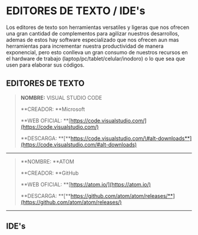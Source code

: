 # EDITORES DE TEXTO / IDE's

Los editores de texto son herramientas versatiles y ligeras que nos ofrecen una gran cantidad de complementos para agilizar nuestros desarrollos, ademas de estos hay software especializado que nos ofrecen aun mas herramientas para incrementar nuestra productividad de manera exponencial, pero esto conlleva un gran consumo de nuestros recursos en el hardware de trabajo \(laptop/pc/tablet/celular/inodoro\) o lo que sea que usen para elaborar sus códigos.

## EDITORES DE TEXTO

> **NOMBRE:** VISUAL STUDIO CODE
>
> **CREADOR: **Microsoft
>
> **WEB OFICIAL: **[https://code.visualstudio.com/](https://code.visualstudio.com/)
>
> **DESCARGA: **[**https://code.visualstudio.com/\#alt-downloads**](https://code.visualstudio.com/#alt-downloads)

---

> **NOMBRE: **ATOM
>
> **CREADOR: **GitHub
>
> **WEB OFICIAL: **[https://atom.io/](https://atom.io/)
>
> **DESCARGA: **[**https://github.com/atom/atom/releases/**](https://github.com/atom/atom/releases/)

---

## IDE's



